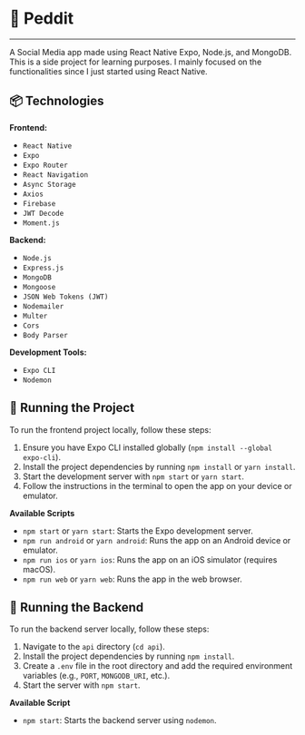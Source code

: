 
# 🐸 Peddit
---
A Social Media app made using React Native Expo, Node.js, and MongoDB. This is a side project for learning purposes. I mainly focused on the functionalities since I just started using React Native.

📦 Technologies
---
**Frontend:**
* `React Native`
* `Expo`
* `Expo Router`
* `React Navigation`
* `Async Storage`
* `Axios`
* `Firebase`
* `JWT Decode`
* `Moment.js`

**Backend:**
* `Node.js`
* `Express.js`
* `MongoDB`
* `Mongoose`
* `JSON Web Tokens (JWT)`
* `Nodemailer`
* `Multer`
* `Cors`
* `Body Parser`

**Development Tools:**
* `Expo CLI`
* `Nodemon`

🚦 Running the Project
---
To run the frontend project locally, follow these steps:

1. Ensure you have Expo CLI installed globally (`npm install --global expo-cli`).
2. Install the project dependencies by running `npm install` or `yarn install`.
3. Start the development server with `npm start` or `yarn start`.
4. Follow the instructions in the terminal to open the app on your device or emulator.

**Available Scripts**

- `npm start` or `yarn start`: Starts the Expo development server.
- `npm run android` or `yarn android`: Runs the app on an Android device or emulator.
- `npm run ios` or `yarn ios`: Runs the app on an iOS simulator (requires macOS).
- `npm run web` or `yarn web`: Runs the app in the web browser.

🚀 Running the Backend
---
To run the backend server locally, follow these steps:

1. Navigate to the `api` directory (`cd api`).
2. Install the project dependencies by running `npm install`.
3. Create a `.env` file in the root directory and add the required environment variables (e.g., `PORT`, `MONGODB_URI`, etc.).
4. Start the server with `npm start`.

**Available Script**

- `npm start`: Starts the backend server using `nodemon`.

